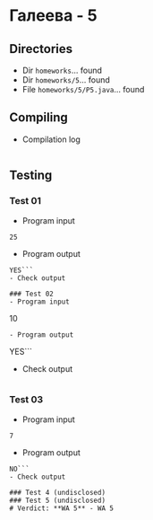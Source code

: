 # Галеева - 5
## Directories
- Dir `homeworks`... found
- Dir `homeworks/5`... found
- File `homeworks/5/P5.java`... found
## Compiling
- Compilation log
```
```
## Testing
### Test 01
- Program input
```
25
```
- Program output
```
YES```
- Check output
```
```
### Test 02
- Program input
```
10
```
- Program output
```
YES```
- Check output
```
```
### Test 03
- Program input
```
7
```
- Program output
```
NO```
- Check output
```
```
### Test 4 (undisclosed)
### Test 5 (undisclosed)
# Verdict: **WA 5** - WA 5
